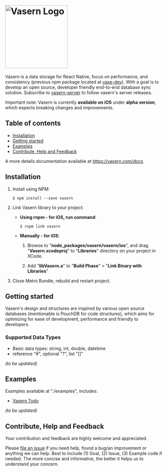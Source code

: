 # <img src="https://unpkg.com/vasern@0.2.4/vasern-logo.svg" alt="Vasern Logo" width="200"> 

Vasern is a data storage for React Native, focus on performance, and consistency (previous npm package located at [vase-dev](https://www.npmjs.com/package/vase-dev)).
With a goal is to develop an open source, developer friendly end-to-end database sync solution. Subscribe to [vasern-server](https://github.com/ambistudio/vasern-server) to follow vasern's server releases.

Important note: Vasern is currently **available on iOS** under **alpha version**, which expects breaking changes and improvements.

## Table of contents

- [Installation](#installation)
- [Getting started](#getting-started)
- [Examples](#examples)
- [Contribute, Help and Feedback](#contribute-help-and-feedback)

A more details documentation available at https://vasern.com/docs

## Installation

1. Install using NPM:
    ```ssh
    $ npm install --save vasern
    ```

2. Link Vasern library to your project:

    - **Using rnpm - for iOS, run command**:
        ```ssh
        $ rnpm link vasern
        ```

    - **Manually - for iOS**:

        1. Browse to "**node_packages/vasern/vasern/ios**", and drag "**Vasern.xcodeproj**" to "**Libraries**" directory on your project in XCode.

        2. Add "**libVasern.a**" to "**Build Phase**" > "**Link Binary with Libraries**"
        

3. Close Metro Bundle, rebuild and restart project.

## Getting started

Vasern's design and structures are inspired by various open source databases (mentionable is PouchDB for code structures), 
which aims for optimizing for ease of development, performance and friendly to developers.

### Supported Data Types
- Basic data types: string, int, double, datetime
- reference "#", optional "?", list "[]"

_(to be updated)_

## Examples

Examples available at "./examples", includes:

- [Vasern Todo](./examples/vasern-todo)

_(to be updated)_

## Contribute, Help and Feedback

Your contribution and feedback are highly welcome and appreciated.

Please [file an issue](https://github.com/ambistudio/vasern/issues) if you need help, found a bug/an improvement or anything we can help. Best to include (1) Goal, (2) Issue, (3) Example code if needed. The more concise and informative, the better it helps us to understand your concern. 